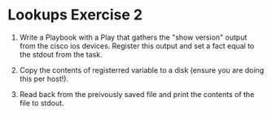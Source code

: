 # Lookups Exercise 2

1. Write a Playbook with a Play that gathers the "show version" output from the cisco ios devices. Register this output and set a fact equal to the stdout from the task.

2. Copy the contents of registerred variable to a disk (ensure you are doing this per host!).

3. Read back from the preivously saved file and print the contents of the file to stdout.
